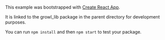 This example was bootstrapped with [Create React App](https://github.com/facebook/create-react-app).

It is linked to the growl_lib package in the parent directory for development purposes.

You can run `npm install` and then `npm start` to test your package.
